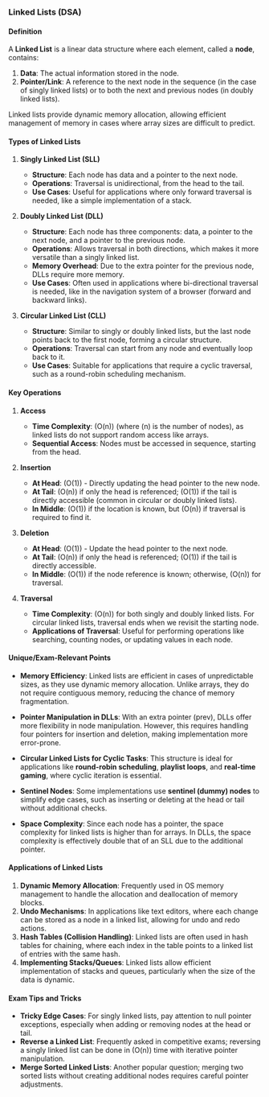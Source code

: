
### Linked Lists (DSA)

#### Definition
A **Linked List** is a linear data structure where each element, called a **node**, contains:
1. **Data**: The actual information stored in the node.
2. **Pointer/Link**: A reference to the next node in the sequence (in the case of singly linked lists) or to both the next and previous nodes (in doubly linked lists).

Linked lists provide dynamic memory allocation, allowing efficient management of memory in cases where array sizes are difficult to predict.

#### Types of Linked Lists

1. **Singly Linked List (SLL)**
   - **Structure**: Each node has data and a pointer to the next node. 
   - **Operations**: Traversal is unidirectional, from the head to the tail.
   - **Use Cases**: Useful for applications where only forward traversal is needed, like a simple implementation of a stack.

2. **Doubly Linked List (DLL)**
   - **Structure**: Each node has three components: data, a pointer to the next node, and a pointer to the previous node.
   - **Operations**: Allows traversal in both directions, which makes it more versatile than a singly linked list.
   - **Memory Overhead**: Due to the extra pointer for the previous node, DLLs require more memory.
   - **Use Cases**: Often used in applications where bi-directional traversal is needed, like in the navigation system of a browser (forward and backward links).

3. **Circular Linked List (CLL)**
   - **Structure**: Similar to singly or doubly linked lists, but the last node points back to the first node, forming a circular structure.
   - **Operations**: Traversal can start from any node and eventually loop back to it.
   - **Use Cases**: Suitable for applications that require a cyclic traversal, such as a round-robin scheduling mechanism.

#### Key Operations

1. **Access**
   - **Time Complexity**: \(O(n)\) (where \(n\) is the number of nodes), as linked lists do not support random access like arrays.
   - **Sequential Access**: Nodes must be accessed in sequence, starting from the head.

2. **Insertion**
   - **At Head**: \(O(1)\) - Directly updating the head pointer to the new node.
   - **At Tail**: \(O(n)\) if only the head is referenced; \(O(1)\) if the tail is directly accessible (common in circular or doubly linked lists).
   - **In Middle**: \(O(1)\) if the location is known, but \(O(n)\) if traversal is required to find it.

3. **Deletion**
   - **At Head**: \(O(1)\) - Update the head pointer to the next node.
   - **At Tail**: \(O(n)\) if only the head is referenced; \(O(1)\) if the tail is directly accessible.
   - **In Middle**: \(O(1)\) if the node reference is known; otherwise, \(O(n)\) for traversal.

4. **Traversal**
   - **Time Complexity**: \(O(n)\) for both singly and doubly linked lists. For circular linked lists, traversal ends when we revisit the starting node.
   - **Applications of Traversal**: Useful for performing operations like searching, counting nodes, or updating values in each node.

#### Unique/Exam-Relevant Points

- **Memory Efficiency**: Linked lists are efficient in cases of unpredictable sizes, as they use dynamic memory allocation. Unlike arrays, they do not require contiguous memory, reducing the chance of memory fragmentation.

- **Pointer Manipulation in DLLs**: With an extra pointer (prev), DLLs offer more flexibility in node manipulation. However, this requires handling four pointers for insertion and deletion, making implementation more error-prone.

- **Circular Linked Lists for Cyclic Tasks**: This structure is ideal for applications like **round-robin scheduling**, **playlist loops**, and **real-time gaming**, where cyclic iteration is essential.

- **Sentinel Nodes**: Some implementations use **sentinel (dummy) nodes** to simplify edge cases, such as inserting or deleting at the head or tail without additional checks.

- **Space Complexity**: Since each node has a pointer, the space complexity for linked lists is higher than for arrays. In DLLs, the space complexity is effectively double that of an SLL due to the additional pointer.

#### Applications of Linked Lists
1. **Dynamic Memory Allocation**: Frequently used in OS memory management to handle the allocation and deallocation of memory blocks.
2. **Undo Mechanisms**: In applications like text editors, where each change can be stored as a node in a linked list, allowing for undo and redo actions.
3. **Hash Tables (Collision Handling)**: Linked lists are often used in hash tables for chaining, where each index in the table points to a linked list of entries with the same hash.
4. **Implementing Stacks/Queues**: Linked lists allow efficient implementation of stacks and queues, particularly when the size of the data is dynamic.
  
#### Exam Tips and Tricks
- **Tricky Edge Cases**: For singly linked lists, pay attention to null pointer exceptions, especially when adding or removing nodes at the head or tail.
- **Reverse a Linked List**: Frequently asked in competitive exams; reversing a singly linked list can be done in \(O(n)\) time with iterative pointer manipulation.
- **Merge Sorted Linked Lists**: Another popular question; merging two sorted lists without creating additional nodes requires careful pointer adjustments.
